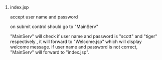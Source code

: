 1) index.jsp

	accept user name and password

	on submit control should go to "MainServ"

	"MainServ" will check if user name and password is "scott" and "tiger" respectively , it will forward to "Welcome.jsp" which will display welcome message.
if user name and password is not correct, "MainServ" will forward to "index.jsp".